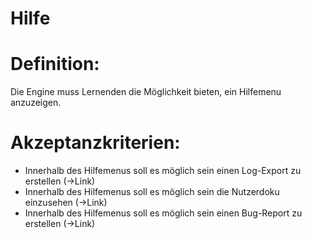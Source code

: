# Hilfe

# Definition:

Die Engine muss Lernenden die Möglichkeit bieten, ein Hilfemenu anzuzeigen.

# Akzeptanzkriterien:

- Innerhalb des Hilfemenus soll es möglich sein einen Log-Export zu erstellen (->Link)
- Innerhalb des Hilfemenus soll es möglich sein die Nutzerdoku einzusehen (->Link)
- Innerhalb des Hilfemenus soll es möglich sein einen Bug-Report zu erstellen (->Link)

